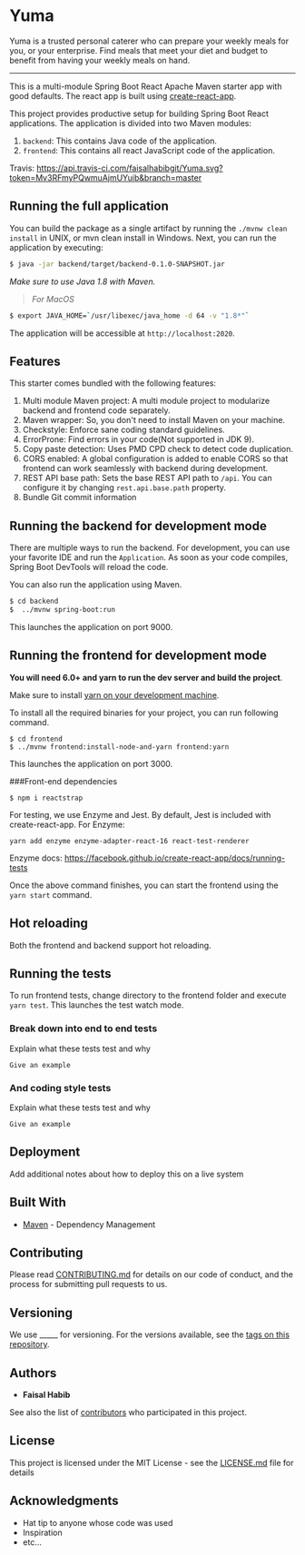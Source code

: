 # Yuma

Yuma is a trusted personal caterer who can prepare your weekly meals for you, or your enterprise. Find meals that meet your diet and budget to benefit from having your weekly meals on hand.

-----

This is a multi-module Spring Boot React Apache Maven starter app with good defaults. The react app is built using [create-react-app](https://github.com/facebookincubator/create-react-app).

This project provides productive setup for building Spring Boot React applications. The application is divided into two Maven modules:

1. `backend`: This contains Java code of the application.
2. `frontend`: This contains all react JavaScript code of the application.

Travis: https://api.travis-ci.com/faisalhabibgit/Yuma.svg?token=Mv3RFmyPQwmuAjmUYuib&branch=master

## Running the full application

You can build the package as a single artifact by running the `./mvnw clean install` in UNIX, or mvn clean install in Windows.
Next, you can run the application by executing:

```bash
$ java -jar backend/target/backend-0.1.0-SNAPSHOT.jar
```

*Make sure to use Java 1.8 with Maven.*

>*For MacOS*
```bash
$ export JAVA_HOME=`/usr/libexec/java_home -d 64 -v "1.8*"`
```

The application will be accessible at `http://localhost:2020`.

## Features

This starter comes bundled with the following features:

1. Multi module Maven project: A multi module project to modularize backend and frontend code separately.
2. Maven wrapper: So, you don't need to install Maven on your machine.
3. Checkstyle: Enforce sane coding standard guidelines.
4. ErrorProne: Find errors in your code(Not supported in JDK 9).
5. Copy paste detection: Uses PMD CPD check to detect code duplication.
6. CORS enabled: A global configuration is added to enable CORS so that frontend can work seamlessly with backend during development.
7. REST API base path: Sets the base REST API path to `/api`. You can configure it by changing `rest.api.base.path` property.
8. Bundle Git commit information

## Running the backend for development mode

There are multiple ways to run the backend. For development, you can use your favorite IDE and run the
`Application`. As soon as your code compiles, Spring Boot DevTools will reload the code.

You can also run the application using Maven.

```bash
$ cd backend
$  ../mvnw spring-boot:run
```
This launches the application on port 9000.

## Running the frontend for development mode

**You will need 6.0+ and yarn to run the dev server and build the project**.

Make sure to install [yarn on your development machine](https://yarnpkg.com/en/docs/install).

To install all the required binaries for your project, you can run following command.

```
$ cd frontend
$ ../mvnw frontend:install-node-and-yarn frontend:yarn
```
This launches the application on port 3000.

###Front-end dependencies
```
$ npm i reactstrap
````
For testing, we use Enzyme and Jest. By default, Jest is included with create-react-app. For Enzyme:

`yarn add enzyme enzyme-adapter-react-16 react-test-renderer`

Enzyme docs: https://facebook.github.io/create-react-app/docs/running-tests


Once the above command finishes, you can start the frontend using the `yarn start` command.

## Hot reloading

Both the frontend and backend support hot reloading.

## Running the tests

To run frontend tests, change directory to the frontend folder and execute `yarn test`. This launches the test watch mode.

### Break down into end to end tests

Explain what these tests test and why

```
Give an example
```

### And coding style tests

Explain what these tests test and why

```
Give an example
```

## Deployment

Add additional notes about how to deploy this on a live system

## Built With

* [Maven](https://maven.apache.org/) - Dependency Management

## Contributing

Please read [CONTRIBUTING.md](https://gist.github.com/PurpleBooth/b24679402957c63ec426) for details on our code of conduct, and the process for submitting pull requests to us.

## Versioning

We use _____ for versioning. For the versions available, see the [tags on this repository](https://github.com/your/project/tags). 

## Authors

* **Faisal Habib** 

See also the list of [contributors](https://github.com/your/project/contributors) who participated in this project.

## License

This project is licensed under the MIT License - see the [LICENSE.md](LICENSE.md) file for details

## Acknowledgments

* Hat tip to anyone whose code was used
* Inspiration
* etc...
